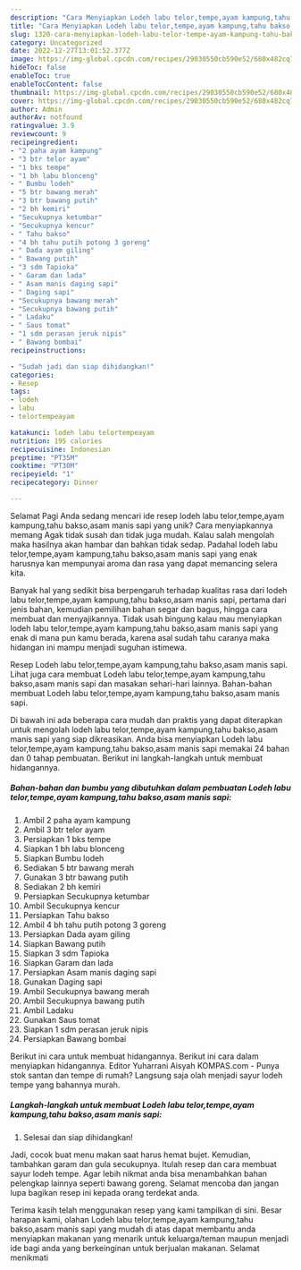 ```yaml
---
description: "Cara Menyiapkan Lodeh labu telor,tempe,ayam kampung,tahu bakso,asam manis sapi yang Lezat Sekali, Lezat"
title: "Cara Menyiapkan Lodeh labu telor,tempe,ayam kampung,tahu bakso,asam manis sapi yang Lezat Sekali, Lezat"
slug: 1320-cara-menyiapkan-lodeh-labu-telor-tempe-ayam-kampung-tahu-bakso-asam-manis-sapi-yang-lezat-sekali-lezat
category: Uncategorized
date: 2022-12-27T13:01:52.377Z
image: https://img-global.cpcdn.com/recipes/29030550cb590e52/680x482cq70/lodeh-labu-telortempeayam-kampungtahu-baksoasam-manis-sapi-foto-resep-utama.jpg
hideToc: false
enableToc: true
enableTocContent: false
thumbnail: https://img-global.cpcdn.com/recipes/29030550cb590e52/680x482cq70/lodeh-labu-telortempeayam-kampungtahu-baksoasam-manis-sapi-foto-resep-utama.jpg
cover: https://img-global.cpcdn.com/recipes/29030550cb590e52/680x482cq70/lodeh-labu-telortempeayam-kampungtahu-baksoasam-manis-sapi-foto-resep-utama.jpg
author: Admin
authorAv: notfound
ratingvalue: 3.9
reviewcount: 9
recipeingredient:
- "2 paha ayam kampung"
- "3 btr telor ayam"
- "1 bks tempe"
- "1 bh labu blonceng"
- " Bumbu lodeh"
- "5 btr bawang merah"
- "3 btr bawang putih"
- "2 bh kemiri"
- "Secukupnya ketumbar"
- "Secukupnya kencur"
- " Tahu bakso"
- "4 bh tahu putih potong 3 goreng"
- " Dada ayam giling"
- " Bawang putih"
- "3 sdm Tapioka"
- " Garam dan lada"
- " Asam manis daging sapi"
- " Daging sapi"
- "Secukupnya bawang merah"
- "Secukupnya bawang putih"
- " Ladaku"
- " Saus tomat"
- "1 sdm perasan jeruk nipis"
- " Bawang bombai"
recipeinstructions:

- "Sudah jadi dan siap dihidangkan!"
categories:
- Resep
tags:
- lodeh
- labu
- telortempeayam

katakunci: lodeh labu telortempeayam 
nutrition: 195 calories
recipecuisine: Indonesian
preptime: "PT35M"
cooktime: "PT30M"
recipeyield: "1"
recipecategory: Dinner

---
```



Selamat Pagi Anda sedang mencari ide resep lodeh labu telor,tempe,ayam kampung,tahu bakso,asam manis sapi yang unik? Cara menyiapkannya memang Agak tidak susah dan tidak juga mudah. Kalau salah mengolah maka hasilnya akan hambar dan bahkan tidak sedap. Padahal lodeh labu telor,tempe,ayam kampung,tahu bakso,asam manis sapi yang enak harusnya kan mempunyai aroma dan rasa yang dapat memancing selera kita.


Banyak hal yang sedikit bisa berpengaruh terhadap kualitas rasa dari lodeh labu telor,tempe,ayam kampung,tahu bakso,asam manis sapi, pertama dari jenis bahan, kemudian pemilihan bahan segar dan bagus, hingga cara membuat dan menyajikannya. Tidak usah bingung kalau mau menyiapkan lodeh labu telor,tempe,ayam kampung,tahu bakso,asam manis sapi yang enak di mana pun kamu berada, karena asal sudah tahu caranya maka hidangan ini mampu menjadi suguhan istimewa.

Resep Lodeh labu telor,tempe,ayam kampung,tahu bakso,asam manis sapi. Lihat juga cara membuat Lodeh labu telor,tempe,ayam kampung,tahu bakso,asam manis sapi dan masakan sehari-hari lainnya. Bahan-bahan membuat Lodeh labu telor,tempe,ayam kampung,tahu bakso,asam manis sapi.


Di bawah ini ada beberapa cara mudah dan praktis yang dapat diterapkan untuk mengolah lodeh labu telor,tempe,ayam kampung,tahu bakso,asam manis sapi yang siap dikreasikan. Anda bisa menyiapkan Lodeh labu telor,tempe,ayam kampung,tahu bakso,asam manis sapi memakai 24 bahan dan 0 tahap pembuatan. Berikut ini langkah-langkah untuk membuat hidangannya.

<!--inarticleads1-->

##### Bahan-bahan dan bumbu yang dibutuhkan dalam pembuatan Lodeh labu telor,tempe,ayam kampung,tahu bakso,asam manis sapi:

1. Ambil 2 paha ayam kampung
1. Ambil 3 btr telor ayam
1. Persiapkan 1 bks tempe
1. Siapkan 1 bh labu blonceng
1. Siapkan  Bumbu lodeh
1. Sediakan 5 btr bawang merah
1. Gunakan 3 btr bawang putih
1. Sediakan 2 bh kemiri
1. Persiapkan Secukupnya ketumbar
1. Ambil Secukupnya kencur
1. Persiapkan  Tahu bakso
1. Ambil 4 bh tahu putih potong 3 goreng
1. Persiapkan  Dada ayam giling
1. Siapkan  Bawang putih
1. Siapkan 3 sdm Tapioka
1. Siapkan  Garam dan lada
1. Persiapkan  Asam manis daging sapi
1. Gunakan  Daging sapi
1. Ambil Secukupnya bawang merah
1. Ambil Secukupnya bawang putih
1. Ambil  Ladaku
1. Gunakan  Saus tomat
1. Siapkan 1 sdm perasan jeruk nipis
1. Persiapkan  Bawang bombai


Berikut ini cara untuk membuat hidangannya. Berikut ini cara dalam menyiapkan hidangannya. Editor Yuharrani Aisyah KOMPAS.com - Punya stok santan dan tempe di rumah? Langsung saja olah menjadi sayur lodeh tempe yang bahannya murah. 

<!--inarticleads2-->

##### Langkah-langkah untuk membuat Lodeh labu telor,tempe,ayam kampung,tahu bakso,asam manis sapi:


1. Selesai dan siap dihidangkan!

Jadi, cocok buat menu makan saat harus hemat bujet. Kemudian, tambahkan garam dan gula secukupnya. Itulah resep dan cara membuat sayur lodeh tempe. Agar lebih nikmat anda bisa menambahkan bahan pelengkap lainnya seperti bawang goreng. Selamat mencoba dan jangan lupa bagikan resep ini kepada orang terdekat anda. 

Terima kasih telah menggunakan resep yang kami tampilkan di sini. Besar harapan kami, olahan Lodeh labu telor,tempe,ayam kampung,tahu bakso,asam manis sapi yang mudah di atas dapat membantu anda menyiapkan makanan yang menarik untuk keluarga/teman maupun menjadi ide bagi anda yang berkeinginan untuk berjualan makanan. Selamat menikmati

